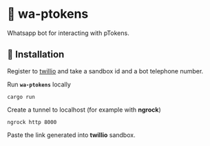 # :rocket: wa-ptokens

Whatsapp bot for interacting with pTokens.

## :page_with_curl: Installation

Register to [twillio](https://www.twilio.com/) and take a sandbox id and a bot telephone number.

Run __`wa-ptokens`__ locally

```
cargo run
```

Create a tunnel to localhost (for example with __ngrock__)

```
ngrock http 8000
```

Paste the link generated into __twillio__ sandbox.